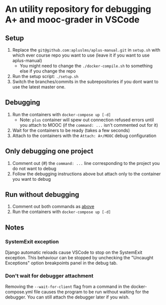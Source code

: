 # An utility repository for debugging A+ and mooc-grader in VSCode

## Setup

1. Replace the `git@github.com:apluslms/aplus-manual.git` in `setup.sh` with which ever course repo you want to use (leave it if you want to use aplus-manual)
    - You might need to change the `./docker-compile.sh` to something else if you change the repo
2. Run the setup script: `./setup.sh`
3. Switch the branches/commits in the subrepositories if you dont want to use the latest master one.

## Debugging

1. Run the containers with `docker-compose up [-d]`
    - Note: `plus` container will spew out connection refused errors until you attach to MOOC (if the `command: ...` isn't commented out for it)
2. Wait for the containers to be ready (takes a few seconds)
3. Attach to the containers with the `Attach: A+/MOOC` debug configuration

## Only debugging one project

1. Comment out (#) the `command: ...` line corresponding to the project you do not want to debug
2. Follow the debugging instructions above but attach only to the container you want to debug

## Run without debugging

1. Comment out both commands as [above](#only-debugging-one-project)
2. Run the containers with `docker-compose up [-d]`

## Notes

### SystemExit exception

Django automatic reloads cause VSCode to stop on the SystemExit exception. This behaviour can be stopped by unchecking the "Uncaught Exceptions" option breakpoints panel in the debug tab.

### Don't wait for debugger attachment

Removing the `--wait-for-client` flag from a command in the docker-compose.yml file causes the program to be run without waiting for the debugger. You can still attach the debugger later if you wish.
